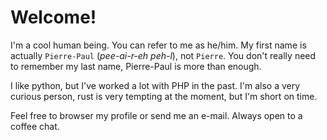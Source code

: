 Welcome!
=======

I'm a cool human being. You can refer to me as he/him. My first name is actually `Pierre-Paul` (_pee-ai-r-eh peh-l_), not `Pierre`. You don't really need to remember my last name, Pierre-Paul is more than enough.

I like python, but I've worked a lot with PHP in the past. I'm also a very curious person, rust is very tempting at the moment, but I'm short on time.

Feel free to browser my profile or send me an e-mail. Always open to a coffee chat.
